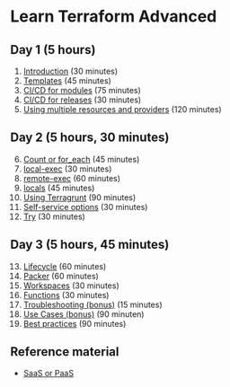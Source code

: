 # Learn Terraform Advanced

## Day 1 (5 hours)

1. [Introduction](introduction) (30 minutes)
2. [Templates](templates.md) (45 minutes)
3. [CI/CD for modules](cicd-for-modules.md) (75 minutes)
4. [CI/CD for releases](cicd-for-releases.md) (30 minutes)
5. [Using multiple resources and providers](multiple-resources.md) (120 minutes)

## Day 2 (5 hours, 30 minutes)

6. [Count or for_each](count_or_for_each.md) (45 minutes)
7. [local-exec](local-exec.md) (30 minutes)
8. [remote-exec](remote-exec.md) (60 minutes)
9. [locals](local-values.md) (45 minutes)
10. [Using Terragrunt](terragrunt.md) (90 minutes)
11. [Self-service options](self-service.md) (30 minutes)
12. [Try](try-someting.md) (30 minutes)

## Day 3 (5 hours, 45 minutes)

13. [Lifecycle](lifecycle.md) (60 minutes)
14. [Packer](packer.md) (60 minutes)
15. [Workspaces](workspaces.md) (30 minutes)
16. [Functions](functions.md) (30 minutes)
17. [Troubleshooting (bonus)](troubleshooting.md) (15 minutes)
18. [Use Cases (bonus)](../BASIC/use-cases.md) (90 minuten)
19. [Best practices](best-practices.md) (90 minutes)

## Reference material

- [SaaS or PaaS](saas-or-paas.md)
